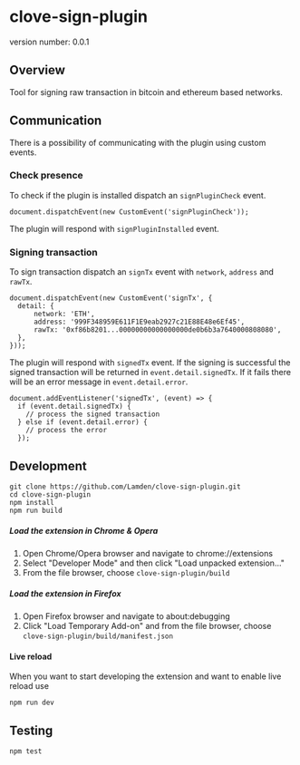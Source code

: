 # clove-sign-plugin

version number: 0.0.1

## Overview
Tool for signing raw transaction in bitcoin and ethereum based networks.

## Communication
There is a possibility of communicating with the plugin using custom events.

### Check presence
To check if the plugin is installed dispatch an `signPluginCheck` event.

    document.dispatchEvent(new CustomEvent('signPluginCheck'));

The plugin will respond with `signPluginInstalled` event.

### Signing transaction
To sign transaction dispatch an `signTx` event with `network`, `address` and `rawTx`.

    document.dispatchEvent(new CustomEvent('signTx', {
      detail: {
          network: 'ETH',
          address: '999F348959E611F1E9eab2927c21E88E48e6Ef45',
          rawTx: '0xf86b8201...00000000000000000de0b6b3a7640000808080',
      },
    }));

The plugin will respond with `signedTx` event. If the signing is successful the signed transaction will be returned in
`event.detail.signedTx`. If it fails there will be an error message in `event.detail.error`.

    document.addEventListener('signedTx', (event) => {
      if (event.detail.signedTx) {
        // process the signed transaction
      } else if (event.detail.error) {
        // process the error
      });

## Development
    git clone https://github.com/Lamden/clove-sign-plugin.git
    cd clove-sign-plugin
    npm install
    npm run build

##### Load the extension in Chrome & Opera
1. Open Chrome/Opera browser and navigate to chrome://extensions
2. Select "Developer Mode" and then click "Load unpacked extension..."
3. From the file browser, choose `clove-sign-plugin/build`


##### Load the extension in Firefox
1. Open Firefox browser and navigate to about:debugging
2. Click "Load Temporary Add-on" and from the file browser, choose `clove-sign-plugin/build/manifest.json`


#### Live reload
When you want to start developing the extension and want to enable live reload use

    npm run dev

## Testing

    npm test
